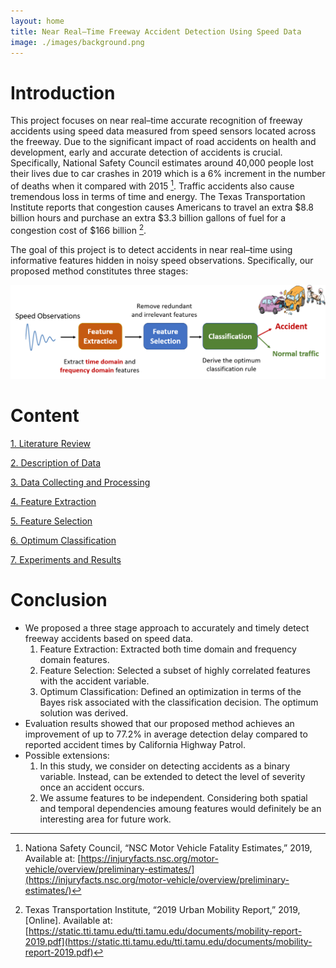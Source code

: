 ```yaml
---
layout: home
title: Near Real–Time Freeway Accident Detection Using Speed Data
image: ./images/background.png
---
```


# Introduction

This project focuses on near real–time accurate recognition of freeway accidents using speed data measured from speed sensors located across the freeway. Due to the significant impact of road accidents on health and development, early and accurate detection of accidents is crucial. Specifically, National Safety Council estimates around 40,000 people lost their lives due to car crashes in 2019 which is a 6% increment in the number of deaths when it compared with 2015 [^1]. Traffic accidents also cause tremendous loss in terms of time and energy. The Texas Transportation Institute reports that congestion causes Americans to travel an extra $8.8 billion hours and purchase an extra $3.3 billion gallons of fuel for a congestion cost of $166 billion [^2].


The goal of this project is to detect accidents in near real–time using informative features hidden in noisy speed observations. Specifically, our proposed method constitutes three stages: 

![Overview](./images/overview1.png)

# Content 

[1. Literature Review](./pages/review.html)

[2. Description of Data](./pages/data_descrip.html)

[3. Data Collecting and Processing](./pages/data_collect.html)

[4. Feature Extraction](./pages/feat_extract.html)

[5. Feature Selection](./pages/feat_select.html)

[6. Optimum Classification](./pages/classify.html)

[7. Experiments and Results](./pages/results.html)


# Conclusion
* We proposed a three stage approach to accurately and timely detect freeway accidents based on speed data. 
  1. Feature Extraction: Extracted both time domain and frequency domain features.
  2. Feature Selection: Selected a subset of highly correlated features with the accident variable.
  3. Optimum Classification: Defined an optimization in terms of the Bayes risk associated with the classification decision. The optimum solution was derived.
* Evaluation results showed that our proposed method achieves an improvement of up to 77.2% in average detection delay compared to reported accident times by California Highway Patrol.
* Possible extensions:
  1. In this study, we consider on detecting accidents as a binary variable. Instead, can be extended to detect the level of severity once an accident occurs.
  2. We assume features to be independent. Considering both spatial and temporal dependencies amoung features would definitely be an interesting area for future work.

[^1]: Nationa Safety Council, “NSC Motor Vehicle Fatality Estimates,” 2019, Available at: [https://injuryfacts.nsc.org/motor-vehicle/overview/preliminary-estimates/](https://injuryfacts.nsc.org/motor-vehicle/overview/preliminary-estimates/)

[^2]: Texas Transportation Institute, “2019 Urban Mobility Report,” 2019, [Online]. Available at: [https://static.tti.tamu.edu/tti.tamu.edu/documents/mobility-report-2019.pdf](https://static.tti.tamu.edu/tti.tamu.edu/documents/mobility-report-2019.pdf)

